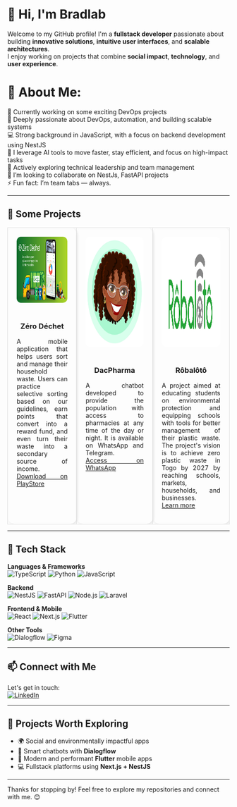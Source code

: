 # 👋 Hi, I'm Bradlab

Welcome to my GitHub profile! I'm a **fullstack developer** passionate about building **innovative solutions**, **intuitive user interfaces**, and **scalable architectures**.  
I enjoy working on projects that combine **social impact**, **technology**, and **user experience**.

# 💫 About Me:

🔭 Currently working on some exciting DevOps projects
<br>🌱 Deeply passionate about DevOps, automation, and building scalable systems
<br>💻 Strong background in JavaScript, with a focus on backend development using NestJS
<br>🤖 I leverage AI tools to move faster, stay efficient, and focus on high-impact tasks
<br>👥 Actively exploring technical leadership and team management
<br>👯 I’m looking to collaborate on NestJs, FastAPI projects
<br>⚡ Fun fact: I’m team tabs — always.

---

## 💼 Some Projects

<div align="center">
<table>
  <tr>
  <td align="center" width="300" style="border-radius: 15px; border: 1px solid #ddd; padding: 20px; margin: 10px; vertical-align: top; box-shadow: 2px 2px 5px rgba(0, 0, 0, 0.1);">
    <img src="./assets/images/zerodechet_cover.jpg" width="250" height="150" style="border-radius: 10px;" alt="Zéro Déchet App Screens"><br><br>
    <h3>Zéro Déchet</h3>
    <p align="justify">
      A mobile application that helps users sort and manage their household waste. Users can practice selective sorting based on our guidelines, earn points that convert into a reward fund, and even turn their waste into a secondary source of income.
      <br><a href="https://play.google.com/store/apps/details?id=com.zerodechet.app">Download on PlayStore</a>
    </p>
  </td>
  <td align="center" width="300" style="border-radius: 15px; border: 1px solid #ddd; padding: 20px; margin: 10px; vertical-align: top; box-shadow: 2px 2px 5px rgba(0, 0, 0, 0.1);">
    <img src="./assets/images/dacpharma_mascott.jpg" width="250" height="250" style="border-radius: 10px;" alt="DacPharma Logo"><br><br>
    <h3>DacPharma</h3>
    <p align="justify">
      A chatbot developed to provide the population with access to pharmacies at any time of the day or night. It is available on WhatsApp and Telegram.
      <br><a href="https://dph.page.link/dph">Access on WhatsApp</a>
    </p>
  </td>
  <td align="center" width="300" style="border-radius: 15px; border: 1px solid #ddd; padding: 20px; margin: 10px; vertical-align: top; box-shadow: 2px 2px 5px rgba(0, 0, 0, 0.1);">
    <img src="./assets/images/robaloto_logo.jpg" width="250" height="250" style="border-radius: 10px;" alt="Rôbalôtô Logo"><br><br>
    <h3>Rôbalôtô</h3>
    <p align="justify">
      A project aimed at educating students on environmental protection and equipping schools with tools for better management of their plastic waste. The project's vision is to achieve zero plastic waste in Togo by 2027 by reaching schools, markets, households, and businesses.
      <br><a href="https://eco-citoyennete.org/">Learn more</a>
    </p>
  </td>
  </tr>
</table>
</div>

---

## 🔧 Tech Stack

**Languages & Frameworks**  
![TypeScript](https://img.shields.io/badge/TypeScript-3178C6?style=for-the-badge&logo=typescript&logoColor=white)
![Python](https://img.shields.io/badge/Python-3670A0?style=for-the-badge&logo=python&logoColor=white)
![JavaScript](https://img.shields.io/badge/JavaScript-F7DF1E?style=for-the-badge&logo=javascript&logoColor=black)

**Backend**  
![NestJS](https://img.shields.io/badge/NestJS-E0234E?style=for-the-badge&logo=nestjs&logoColor=white)
![FastAPI](https://img.shields.io/badge/FastAPI-009688?style=for-the-badge&logo=fastapi&logoColor=white)
![Node.js](https://img.shields.io/badge/Node.js-339933?style=for-the-badge&logo=node.js&logoColor=white)
![Laravel](https://img.shields.io/badge/Laravel-F72C1F?style=for-the-badge&logo=laravel&logoColor=white)

**Frontend & Mobile**  
![React](https://img.shields.io/badge/React-20232A?style=for-the-badge&logo=react&logoColor=61DAFB)
![Next.js](https://img.shields.io/badge/Next.js-000000?style=for-the-badge&logo=nextdotjs&logoColor=white)
![Flutter](https://img.shields.io/badge/Flutter-02569B?style=for-the-badge&logo=flutter&logoColor=white)

**Other Tools**  
![Dialogflow](https://img.shields.io/badge/Dialogflow-FF9800?style=for-the-badge&logo=dialogflow&logoColor=white)
![Figma](https://img.shields.io/badge/Figma-F24E1E?style=for-the-badge&logo=figma&logoColor=white)

---

## 📫 Connect with Me

Let's get in touch:  
[![LinkedIn](https://img.shields.io/badge/LinkedIn-0A66C2?style=for-the-badge&logo=linkedin&logoColor=white)](https://www.linkedin.com/in/brad-software-engineer)

---

## 🚀 Projects Worth Exploring

- 🌍 Social and environmentally impactful apps  
- 🤖 Smart chatbots with **Dialogflow**  
- 📱 Modern and performant **Flutter** mobile apps  
- 💻 Fullstack platforms using **Next.js + NestJS**

---

Thanks for stopping by! Feel free to explore my repositories and connect with me. 😊
